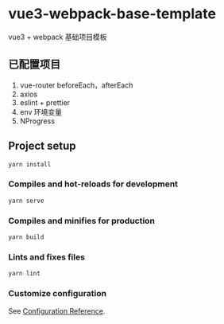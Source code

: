 # vue3-webpack-base-template

vue3 + webpack 基础项目模板

## 已配置项目

1. vue-router beforeEach，afterEach
2. axios
3. eslint + prettier
4. env 环境变量
5. NProgress

## Project setup

```
yarn install
```

### Compiles and hot-reloads for development

```
yarn serve
```

### Compiles and minifies for production

```
yarn build
```

### Lints and fixes files

```
yarn lint
```

### Customize configuration

See [Configuration Reference](https://cli.vuejs.org/config/).

